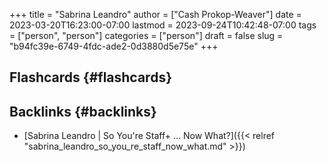 +++
title = "Sabrina Leandro"
author = ["Cash Prokop-Weaver"]
date = 2023-03-20T16:23:00-07:00
lastmod = 2023-09-24T10:42:48-07:00
tags = ["person", "person"]
categories = ["person"]
draft = false
slug = "b94fc39e-6749-4fdc-ade2-0d3880d5e75e"
+++

## Flashcards {#flashcards}


## Backlinks {#backlinks}

-   [Sabrina Leandro | So You're Staff+ ... Now What?]({{< relref "sabrina_leandro_so_you_re_staff_now_what.md" >}})
